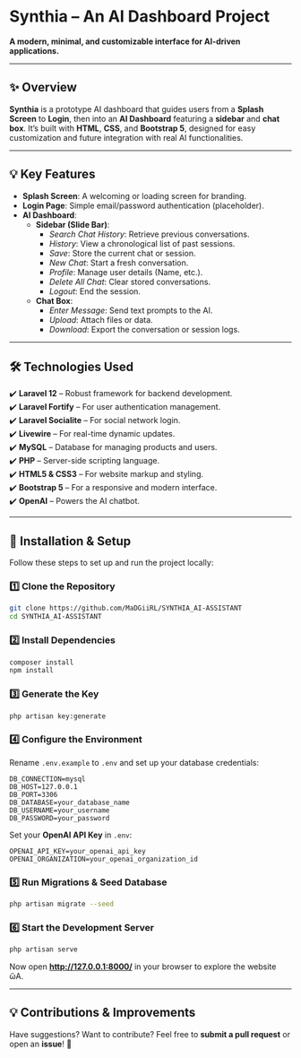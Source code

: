 # **Synthia** – An AI Dashboard Project

 **A modern, minimal, and customizable interface for AI-driven applications.**  

---

## ✨ Overview
**Synthia** is a prototype AI dashboard that guides users from a **Splash Screen** to **Login**, then into an **AI Dashboard** featuring a **sidebar** and **chat box**. It’s built with **HTML**, **CSS**, and **Bootstrap 5**, designed for easy customization and future integration with real AI functionalities.


---

## 💡 Key Features
- **Splash Screen**: A welcoming or loading screen for branding.  
- **Login Page**: Simple email/password authentication (placeholder).  
- **AI Dashboard**:
  - **Sidebar (Slide Bar)**:
    - *Search Chat History*: Retrieve previous conversations.  
    - *History*: View a chronological list of past sessions.  
    - *Save*: Store the current chat or session.  
    - *New Chat*: Start a fresh conversation.  
    - *Profile*: Manage user details (Name, etc.).  
    - *Delete All Chat*: Clear stored conversations.  
    - *Logout*: End the session.  
  - **Chat Box**:
    - *Enter Message*: Send text prompts to the AI.  
    - *Upload*: Attach files or data.  
    - *Download*: Export the conversation or session logs.

---

## 🛠️ Technologies Used

✔️ **Laravel 12** – Robust framework for backend development.  
✔️ **Laravel Fortify** – For user authentication management.  
✔️ **Laravel Socialite** – For social network login.  
✔️ **Livewire** – For real-time dynamic updates.  
✔️ **MySQL** – Database for managing products and users.  
✔️ **PHP** – Server-side scripting language.  
✔️ **HTML5 & CSS3** – For website markup and styling.  
✔️ **Bootstrap 5** – For a responsive and modern interface.  
✔️ **OpenAI** – Powers the AI chatbot.    

---


## 👅 Installation & Setup

Follow these steps to set up and run the project locally:

### 1️⃣ Clone the Repository  
```bash
git clone https://github.com/MaDGiiRL/SYNTHIA_AI-ASSISTANT
cd SYNTHIA_AI-ASSISTANT
```

### 2️⃣ Install Dependencies  
```bash
composer install
npm install
```

### 3️⃣ Generate the Key 
```bash
php artisan key:generate
```

### 4️⃣ Configure the Environment  
Rename `.env.example` to `.env` and set up your database credentials:  
```env
DB_CONNECTION=mysql
DB_HOST=127.0.0.1
DB_PORT=3306
DB_DATABASE=your_database_name
DB_USERNAME=your_username
DB_PASSWORD=your_password
```

Set your **OpenAI API Key**  in `.env`:  
```env
OPENAI_API_KEY=your_openai_api_key
OPENAI_ORGANIZATION=your_openai_organization_id

```

### 5️⃣ Run Migrations & Seed Database  
```bash
php artisan migrate --seed
```

### 6️⃣ Start the Development Server  
```bash
php artisan serve
```

Now open **http://127.0.0.1:8000/** in your browser to explore the website ὣA.

---

## 💡 Contributions & Improvements

Have suggestions? Want to contribute? Feel free to **submit a pull request** or open an **issue**! 🚀